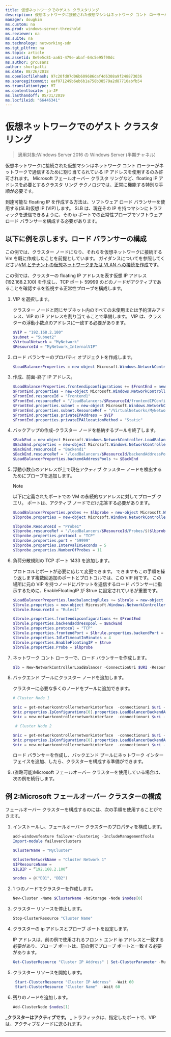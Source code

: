 ```yaml
---
title: 仮想ネットワークでのゲスト クラスタリング
description: 仮想ネットワークに接続された仮想マシンはネットワーク コント ローラーがネットワークで通信するために割り当てられている IP アドレスを使用するのみ許可されます。  Microsoft フェールオーバー クラスタ リングなど、floating IP アドレスを必要とするクラスタ リング テクノロジでは、正常に機能する特別な手順が必要です。
manager: dougkim
ms.custom: na
ms.prod: windows-server-threshold
ms.reviewer: na
ms.suite: na
ms.technology: networking-sdn
ms.tgt_pltfrm: na
ms.topic: article
ms.assetid: 8e9e5c81-aa61-479e-abaf-64c5e95f90dc
ms.author: grcusanz
author: shortpatti
ms.date: 08/26/2018
ms.openlocfilehash: 97c20fd07d06b609686daf4d6308a9f248873036
ms.sourcegitcommit: eaf071249b6eb6b1a758b38579a2d87710abfb54
ms.translationtype: MT
ms.contentlocale: ja-JP
ms.lasthandoff: 05/31/2019
ms.locfileid: "66446341"
---
```

# <a name="guest-clustering-in-a-virtual-network"></a>仮想ネットワークでのゲスト クラスタリング

>適用対象:Windows Server 2016 の Windows Server (半期チャネル)

仮想ネットワークに接続された仮想マシンはネットワーク コント ローラーがネットワークで通信するために割り当てられている IP アドレスを使用するのみ許可されます。  Microsoft フェールオーバー クラスタ リングなど、floating IP アドレスを必要とするクラスタ リング テクノロジでは、正常に機能する特別な手順が必要です。

到達可能な floating IP を作成する方法は、ソフトウェア ロード バランサーを使用する\(SLB\)仮想 IP \(VIP\)します。  SLB は、現在その IP を持つマシンにトラフィックを送信できるように、その ip ポートでの正常性プローブでソフトウェア ロード バランサーを構成する必要があります。


## <a name="example-load-balancer-configuration"></a>以下に例を示します。ロード バランサーの構成

この例では、クラスター ノードになり、それらを仮想ネットワークに接続する Vm を既に作成したことを前提としています。  ガイダンスについてを参照してください[VM とテナントの仮想ネットワークまたは VLAN への接続を作成](https://technet.microsoft.com/windows-server-docs/networking/sdn/manage/create-a-tenant-vm)です。  

この例では、クラスターの floating IP アドレスを表す仮想 IP アドレス (192.168.2.100) を作成し、TCP ポート 59999 のどのノードがアクティブであることを確認するを監視する正常性プローブを構成します。

1. VIP を選択します。<p>クラスター ノードと同じサブネット内のすべての未使用または予約済みアドレス、VIP の IP アドレスを割り当てることで準備します。  VIP は、クラスターの浮動小数点のアドレスに一致する必要があります。

   ```PowerShell
   $VIP = "192.168.2.100"
   $subnet = "Subnet2"
   $VirtualNetwork = "MyNetwork"
   $ResourceId = "MyNetwork_InternalVIP"
   ```

2. ロード バランサーのプロパティ オブジェクトを作成します。

   ```PowerShell
   $LoadBalancerProperties = new-object Microsoft.Windows.NetworkController.LoadBalancerProperties
   ```

3. 作成、前面\-終了 IP アドレス。

   ```PowerShell
   $LoadBalancerProperties.frontendipconfigurations += $FrontEnd = new-object Microsoft.Windows.NetworkController.LoadBalancerFrontendIpConfiguration
   $FrontEnd.properties = new-object Microsoft.Windows.NetworkController.LoadBalancerFrontendIpConfigurationProperties
   $FrontEnd.resourceId = "Frontend1"
   $FrontEnd.resourceRef = "/loadBalancers/$ResourceId/frontendIPConfigurations/$($FrontEnd.resourceId)"
   $FrontEnd.properties.subnet = new-object Microsoft.Windows.NetworkController.Subnet
   $FrontEnd.properties.subnet.ResourceRef = "/VirtualNetworks/MyNetwork/Subnets/Subnet2"
   $FrontEnd.properties.privateIPAddress = $VIP
   $FrontEnd.properties.privateIPAllocationMethod = "Static"
   ```

4. バックアップの作成\-クラスター ノードを格納するプールを終了します。

   ```PowerShell
   $BackEnd = new-object Microsoft.Windows.NetworkController.LoadBalancerBackendAddressPool
   $BackEnd.properties = new-object Microsoft.Windows.NetworkController.LoadBalancerBackendAddressPoolProperties
   $BackEnd.resourceId = "Backend1"
   $BackEnd.resourceRef = "/loadBalancers/$ResourceId/backendAddressPools/$($BackEnd.resourceId)"
   $LoadBalancerProperties.backendAddressPools += $BackEnd
   ```

5. 浮動小数点のアドレスが上で現在アクティブ クラスター ノードを検出するためにプローブを追加します。 

   >[!NOTE]
   >以下に定義されたポートでの VM の永続的なアドレスに対してプローブ クエリ。  ポートは、アクティブ ノードでだけ応答する必要があります。 

   ```PowerShell
   $LoadBalancerProperties.probes += $lbprobe = new-object Microsoft.Windows.NetworkController.LoadBalancerProbe
   $lbprobe.properties = new-object Microsoft.Windows.NetworkController.LoadBalancerProbeProperties

   $lbprobe.ResourceId = "Probe1"
   $lbprobe.resourceRef = "/loadBalancers/$ResourceId/Probes/$($lbprobe.resourceId)"
   $lbprobe.properties.protocol = "TCP"
   $lbprobe.properties.port = "59999"
   $lbprobe.properties.IntervalInSeconds = 5
   $lbprobe.properties.NumberOfProbes = 11
   ```

6. 負荷分散規則の TCP ポート 1433 を追加します。<p>プロトコルとポートが必要に応じて変更できます。  できますもこの手順を繰り返します複数回追加のポートとプロトコルでは、この VIP 用です。  この場所に元の VIP を持つノードにパケットを送信するロード バランサーに指示するために、EnableFloatingIP が $true に設定されているが重要です。

   ```PowerShell
   $LoadBalancerProperties.loadbalancingRules += $lbrule = new-object Microsoft.Windows.NetworkController.LoadBalancingRule
   $lbrule.properties = new-object Microsoft.Windows.NetworkController.LoadBalancingRuleProperties
   $lbrule.ResourceId = "Rules1"

   $lbrule.properties.frontendipconfigurations += $FrontEnd
   $lbrule.properties.backendaddresspool = $BackEnd 
   $lbrule.properties.protocol = "TCP"
   $lbrule.properties.frontendPort = $lbrule.properties.backendPort = 1433 
   $lbrule.properties.IdleTimeoutInMinutes = 4
   $lbrule.properties.EnableFloatingIP = $true
   $lbrule.properties.Probe = $lbprobe
   ```

7. ネットワーク コント ローラーで、ロード バランサーを作成します。

   ```PowerShell
   $lb = New-NetworkControllerLoadBalancer -ConnectionUri $URI -ResourceId $ResourceId -Properties $LoadBalancerProperties -Force
   ```

8. バックエンド プールにクラスター ノードを追加します。<p>クラスターに必要な多くのノードをプールに追加できます。

   ```PowerShell
   # Cluster Node 1

   $nic = get-networkcontrollernetworkinterface  -connectionuri $uri -resourceid "ClusterNode1_Network-Adapter"
   $nic.properties.IpConfigurations[0].properties.LoadBalancerBackendAddressPools += $lb.properties.backendaddresspools[0]
   $nic = new-networkcontrollernetworkinterface  -connectionuri $uri -resourceid $nic.resourceid -properties $nic.properties -force

    # Cluster Node 2

   $nic = get-networkcontrollernetworkinterface  -connectionuri $uri -resourceid "ClusterNode2_Network-Adapter"
   $nic.properties.IpConfigurations[0].properties.LoadBalancerBackendAddressPools += $lb.properties.backendaddresspools[0]
   $nic = new-networkcontrollernetworkinterface  -connectionuri $uri -resourceid $nic.resourceid -properties $nic.properties -force
   ```

   ロード バランサーを作成し、バックエンド プールにネットワーク インターフェイスを追加、したら、クラスターを構成する準備ができます。  

9. (省略可能)Microsoft フェールオーバー クラスターを使用している場合は、次の例を続行します。 

## <a name="example-2-configuring-a-microsoft-failover-cluster"></a>例 2:Microsoft フェールオーバー クラスターの構成

フェールオーバー クラスターを構成するのには、次の手順を使用することができます。

1. インストールし、フェールオーバー クラスターのプロパティを構成します。

   ```PowerShell
   add-windowsfeature failover-clustering -IncludeManagementTools
   Import-module failoverclusters

   $ClusterName = "MyCluster"
   
   $ClusterNetworkName = "Cluster Network 1"
   $IPResourceName =  
   $ILBIP = “192.168.2.100” 

   $nodes = @("DB1", "DB2")
   ```

2. 1 つのノードでクラスターを作成します。

   ```PowerShell
   New-Cluster -Name $ClusterName -NoStorage -Node $nodes[0]
   ```

3. クラスター リソースを停止します。

   ```PowerShell
   Stop-ClusterResource "Cluster Name" 
   ```

4. クラスターの ip アドレスとプローブ ポートを設定します。<p>IP アドレスは、前の例で使用されるフロント エンド ip アドレスと一致する必要があり、プローブ ポートは、前の例でプローブ ポートと一致する必要があります。

   ```PowerShell
   Get-ClusterResource "Cluster IP Address" | Set-ClusterParameter -Multiple @{"Address"="$ILBIP";"ProbePort"="59999";"SubnetMask"="255.255.255.255";"Network"="$ClusterNetworkName";"EnableDhcp"=0}
   ```

5. クラスター リソースを開始します。

   ```PowerShell
    Start-ClusterResource "Cluster IP Address"  -Wait 60 
    Start-ClusterResource "Cluster Name"  -Wait 60 
   ```

6. 残りのノードを追加します。

   ```PowerShell
   Add-ClusterNode $nodes[1]
   ```

_**クラスターはアクティブです。** _ トラフィックは、指定したポートで、VIP は、アクティブなノードに送られます。

---